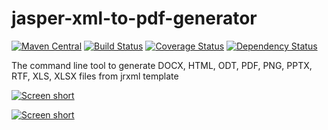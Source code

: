 jasper-xml-to-pdf-generator
===========================

[![Maven Central](https://img.shields.io/maven-central/v/com.github.javadev/xmltopdf.svg)](http://search.maven.org/#search%7Cga%7C1%7Cg%3A%22com.github.javadev%22%20AND%20a%3A%22xmltopdf%22)
[![Build Status](https://secure.travis-ci.org/javadev/jasper-xml-to-pdf-generator.svg)](https://travis-ci.org/javadev/jasper-xml-to-pdf-generator)
[![Coverage Status](https://coveralls.io/repos/javadev/jasper-xml-to-pdf-generator/badge.svg?branch=master)](https://coveralls.io/r/javadev/jasper-xml-to-pdf-generator)
[![Dependency Status](https://www.versioneye.com/user/projects/57b347013a9e2200464bfb67/badge.svg?style=flat)](https://www.versioneye.com/user/projects/57b347013a9e2200464bfb67)

The command line tool to generate DOCX, HTML, ODT, PDF, PNG, PPTX, RTF, XLS, XLSX files from jrxml template

[![Screen short](https://raw.github.com/javadev/jasper-xml-to-pdf-generator/master/jasper-studio-report.png)](https://raw.github.com/javadev/jasper-xml-to-pdf-generator/master/jasper-studio-report.png)

[![Screen short](https://raw.github.com/javadev/jasper-xml-to-pdf-generator/master/generated-pdf.png)](https://raw.github.com/javadev/jasper-xml-to-pdf-generator/master/generated-pdf.png)
